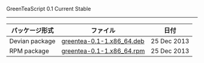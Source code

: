 GreenTeaScript 0.1 Current Stable
***
パッケージ形式|ファイル|日付
---|---|---
Devian package | [greentea-0.1-1.x86_64.deb]("http://192.168.8.244/dscript/downloads/greentea-0.1-1.x86_64.deb") | 25 Dec 2013
RPM package | [greentea-0.1-1.x86_64.rpm]("http://192.168.8.244/dscript/downloads/greentea-0.1-1.x86_64.rpm") | 25 Dec 2013
